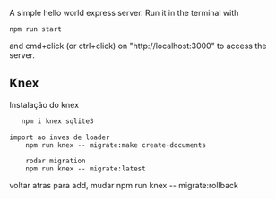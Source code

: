A simple hello world express server. Run it in the terminal with

```
npm run start
```

and cmd+click (or ctrl+click) on "http://localhost:3000" to access the server.


## Knex
 
 Instalação do knex

 ```javascript
    npm i knex sqlite3
 ```

 ``` 
 import ao inves de loader
     npm run knex -- migrate:make create-documents
 ```
``` 
    rodar migration
    npm run knex -- migrate:latest
 ```

voltar atras para add, mudar
 npm run knex -- migrate:rollback
